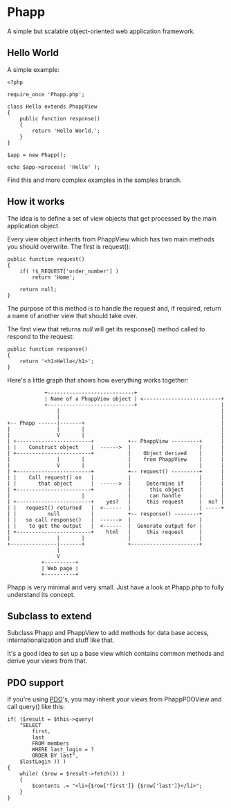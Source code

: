 Phapp
=====

A simple but scalable object-oriented web application framework.

Hello World
-----------

A simple example:

	<?php

	require_once 'Phapp.php';

	class Hello extends PhappView
	{
		public function response()
		{
			return 'Hello World.';
		}
	}

	$app = new Phapp();

	echo $app->process( 'Hello' );

Find this and more complex examples in the samples branch.

How it works
------------

The idea is to define a set of view objects that get processed by the main
application object.

Every view object inherits from PhappView which has two main methods you
should overwrite. The first is request():

	public function request()
	{
		if( !$_REQUEST['order_number'] )
			return 'Home';

		return null;
	}

The purpose of this method is to handle the request and, if required, return
a name of another view that should take over.

The first view that returns _null_ will get its response() method called to
respond to the request:

	public function response()
	{
		return '<h1>Hello</h1>';
	}

Here's a little graph that shows how everything works together:

                +----------------------------+
                | Name of a PhappView object | <-------------------------+
                +----------------------------+                           |
                    |                                                    |
                    |                                                    |
    +-- Phapp ------|-------+                                            |
    |               |       |                                            |
    |               V       |                                            |
    | +------------------------+           +-- PhappView ---------+      |
    | |    Construct object    |  ------>  |                      |      |
    | +------------------------+           |    Object derived    |      |
    |               |       |              |    from PhappView    |      |
    |               V       |              |                      |      |
    | +------------------------+           +-- request() ---------+      |
    | |    Call request() on   |           |                      |      |
    | |       that object      |  ------>  |     Determine if     |      |
    | +------------------------+           |      this object     |      |
    |                       |              |      can handle      |      |
    | +------------------------+    yes?   |     this request     |  no? |
    | |   request() returned   |  <------  |                      | -----+
    | |          null          |           +-- response() --------+
    | |   so call response()   |  ------>  |                      |
    | |    to get the output   |  <------  |  Generate output for |
    | +------------------------+    html   |     this request     |
    |               |       |              |                      |
    +---------------|-------+              +----------------------+
                    |
                    V
               +----------+
               | Web page |
               +----------+

Phapp is very minimal and very small.
Just have a look at Phapp.php to fully understand its concept.

Subclass to extend
------------------

Subclass Phapp and PhappView to add methods for data base access,
internationalization and stuff like that.

It's a good idea to set up a base view which contains common methods
and derive your views from that.

PDO support
-----------

If you're using [PDO](http://php.net/manual/en/book.pdo.php)'s,
you may inherit your views from PhappPDOView and call query() like this:

	if( ($result = $this->query(
		"SELECT
			first,
			last
			FROM members
			WHERE last_login = ?
			ORDER BY last",
		$lastLogin )) )
	{
		while( ($row = $result->fetch()) )
		{
			$contents .= "<li>{$row['first']} {$row['last']}</li>";
		}
	}
